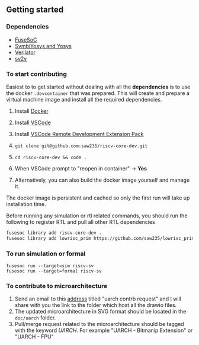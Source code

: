 ## Getting started

### Dependencies
- [FuseSoC](https://fusesoc.readthedocs.io/en/stable/user/installation.html#installation-under-linux)
- [SymbiYosys and Yosys](https://symbiyosys.readthedocs.io/en/latest/)
- [Verilator](https://verilator.org/guide/latest/install.html) 
- [sv2v](https://github.com/saw235/sv2v)

### To start contributing
Easiest to to get started without dealing with all the **dependencies** is to use the docker `.devcontainer` that was prepared.
This will create and prepare a virtual machine image and install all the required dependencies. 
 
1. Install [Docker](https://docs.docker.com/get-docker/) 
2. Install [VSCode](https://code.visualstudio.com/download) 
3. Install [VSCode Remote Development Extension Pack](https://marketplace.visualstudio.com/items?itemName=ms-vscode-remote.vscode-remote-extensionpack)

4. `git clone git@github.com:saw235/riscv-core-dev.git` 
5. `cd riscv-core-dev && code .` 
6. When VSCode prompt to "reopen in container" -> **Yes**
7. Alternatively, you can also build the docker image yourself and manage it. 
 
The docker image is persistent and cached so only the first run will take up installation time.


Before running any simulation or rtl related commands, you should run the following to register RTL and pull all other RTL dependencies
```bash
fusesoc library add riscv-core-dev .
fusesoc library add lowrisc_prim https://github.com/saw235/lowrisc_prim
```

### To run simulation or formal

```
fusesoc run --target=sim riscv-sv
fusesoc run --target=formal riscv-sv
```

### To contribute to microarchitecture
1. Send an email to this [address](sawxuezheng01@gmail.com) titled "uarch contrb request" and I will share with you the link to the folder which host all the drawio files.
2. The updated microarchitecture in SVG format should be located in the `doc/uarch` folder.
3. Pull/merge request related to the microarchitecture should be tagged with the keyword *UARCH*. For example "UARCH - Bitmanip Extension" or "UARCH - FPU"      
